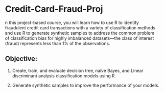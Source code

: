 # Credit-Card-Fraud-Proj

n this project-based course, you will learn how to use R to identify fraudulent credit card transactions with a variety of classification methods and use R to generate synthetic samples to address the common problem of classification bias for highly imbalanced datasets—the class of interest (fraud) represents less than 1% of the observations. 

## Objective:

1. Create, train, and evaluate decision tree, naïve Bayes, and Linear discriminant analysis classification models using R.

2. Generate synthetic samples to improve the performance of your models.
